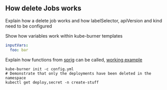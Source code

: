 ## How delete Jobs works

Explain how a delete job works and how labelSelector, apiVersion and kind need to be configured

Show how variables work within kube-burner templates

```yaml
inputVars:
  foo: bar
```

Explain how functions from [sprig](http://masterminds.github.io/sprig/) can be called, [working example](templates/secret.yml)

```shell
kube-burner init -c config.yml
# Demonstrate that only the deployments have been deleted in the namespace
kubectl get deploy,secret -n create-stuff
```
